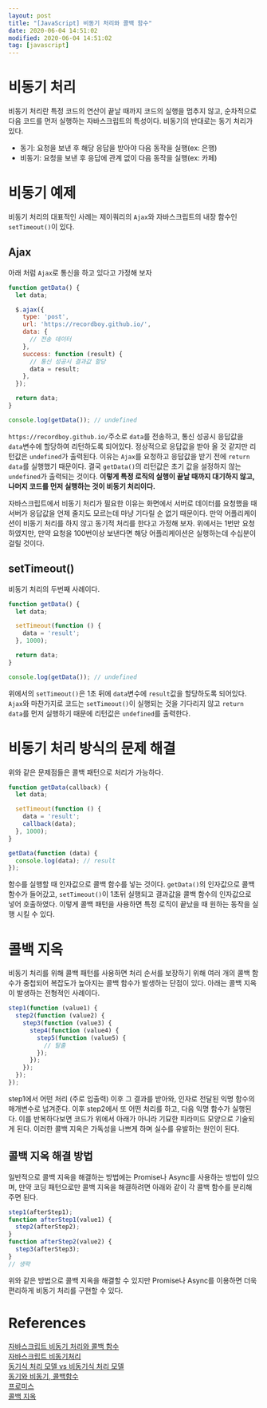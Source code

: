 ```yaml
---
layout: post
title: "[JavaScript] 비동기 처리와 콜백 함수"
date: 2020-06-04 14:51:02
modified: 2020-06-04 14:51:02
tag: [javascript]
---
```


# 비동기 처리
비동기 처리란 특정 코드의 연산이 끝날 때까지 코드의 실행을 멈추지 않고, 순차적으로 다음 코드를 먼저 실행하는 자바스크립트의 특성이다. 비동기의 반대로는 동기 처리가 있다.
* 동기: 요청을 보낸 후 해당 응답을 받아야 다음 동작을 실행(ex: 은행)
* 비동기: 요청을 보낸 후 응답에 관계 없이 다음 동작을 실행(ex: 카페)

# 비동기 예제
비동기 처리의 대표적인 사례는 제이쿼리의 `Ajax`와 자바스크립트의 내장 함수인 `setTimeout()`이 있다.

## Ajax
아래 처럼 `Ajax`로 통신을 하고 있다고 가정해 보자

```javascript
function getData() {
  let data;

  $.ajax({
    type: 'post',
    url: 'https://recordboy.github.io/',
    data: {
      // 전송 데이터
    },
    success: function (result) {
      // 통신 성공시 결과값 할당
      data = result;
    },
  });

  return data;
}

console.log(getData()); // undefined

```

`https://recordboy.github.io/`주소로 `data`를 전송하고, 통신 성공시 응답값을 `data`변수에 할당하여 리턴하도록 되어있다. 정상적으로 응답값을 받아 올 것 같지만 리턴값은 `undefined`가 출력된다. 이유는 `Ajax`를 요청하고 응답값을 받기 전에 `return data`를 실행했기 때문이다. 결국 `getData()`의 리턴값은 초기 값을 설정하지 않는 `undefined`가 출력되는 것이다. **이렇게 특정 로직의 실행이 끝날 때까지 대기하지 않고, 나머지 코드를 먼저 실행하는 것이 비동기 처리이다.**  

자바스크립트에서 비동기 처리가 필요한 이유는 화면에서 서버로 데이터를 요청했을 때 서버가 응답값을 언제 줄지도 모르는데 마냥 기다릴 순 없기 때문이다. 만약 어플리케이션이 비동기 처리를 하지 않고 동기적 처리를 한다고 가정해 보자. 위에서는 1번만 요청하였지만, 만약 요청을 100번이상 보낸다면 해당 어플리케이션은 실행하는데 수십분이 걸릴 것이다. 

## setTimeout()
비동기 처리의 두번째 사례이다.

```javascript
function getData() {
  let data;

  setTimeout(function () {
    data = 'result';
  }, 1000);

  return data;
}

console.log(getData()); // undefined

```

위에서의 `setTimeout()`은 1초 뒤에 `data`변수에 `result`값을 할당하도록 되어있다. `Ajax`와 마찬가지로 코드는 `setTimeout()`이 실행되는 것을 기다리지 않고 `return data`를 먼저 실행하기 때문에 리턴값은 `undefined`를 출력한다.

# 비동기 처리 방식의 문제 해결
위와 같은 문제점들은 콜백 패턴으로 처리가 가능하다.

```javascript
function getData(callback) {
  let data;

  setTimeout(function () {
    data = 'result';
    callback(data);
  }, 1000);
}

getData(function (data) {
  console.log(data); // result
});
```

함수를 실행할 때 인자값으로 콜백 함수를 넣는 것이다. `getData()`의 인자값으로 콜백 함수가 들어갔고, `setTimeout()`이 1초뒤 실행되고 결과값을 콜백 함수의 인자값으로 넣어 호출하였다. 이렇게 콜백 패턴을 사용하면 특정 로직이 끝났을 때 원하는 동작을 실행 시킬 수 있다.

# 콜백 지옥
비동기 처리를 위해 콜백 패턴를 사용하면 처리 순서를 보장하기 위해 여러 개의 콜백 함수가 중첩되어 복잡도가 높아지는 콜백 함수가 발생하는 단점이 있다. 아래는 콜백 지옥이 발생하는 전형적인 사례이다.

```javascript
step1(function (value1) {
  step2(function (value2) {
    step3(function (value3) {
      step4(function (value4) {
        step5(function (value5) {
          // 탈출
        });
      });
    });
  });
});
```

step1에서 어떤 처리 (주로 입출력) 이후 그 결과를 받아와, 인자로 전달된 익명 함수의 매개변수로 넘겨준다. 이후 step2에서 또 어떤 처리를 하고, 다음 익명 함수가 실행된다. 이를 반복하다보면 코드가 위에서 아래가 아니라 기묘한 피라미드 모양으로 기술되게 된다. 이러한 콜백 지옥은 가독성을 나쁘게 하며 실수를 유발하는 원인이 된다.

## 콜백 지옥 해결 방법
일반적으로 콜백 지옥을 해결하는 방법에는 Promise나 Async를 사용하는 방법이 있으며, 만약 코딩 패턴으로만 콜백 지옥을 해결하려면 아래와 같이 각 콜백 함수를 분리해 주면 된다.

```javascript
step1(afterStep1);
function afterStep1(value1) {
  step2(afterStep2);
}
function afterStep2(value2) {
  step3(afterStep3);
}
// 생략
```

위와 같은 방법으로 콜백 지옥을 해결할 수 있지만 Promise나 Async를 이용하면 더욱 편리하게 비동기 처리를 구현할 수 있다.

# References
[자바스크립트 비동기 처리와 콜백 함수](https://joshua1988.github.io/web-development/javascript/javascript-asynchronous-operation/)  
[자바스크립트 비동기처리](https://medium.com/@yoohl/자바스크립트-비동기-동기-ac9495e42d0)  
[동기식 처리 모델 vs 비동기식 처리 모델](https://poiemaweb.com/js-async)  
[동기와 비동기, 콜백함수](https://pro-self-studier.tistory.com/89)  
[프로미스](https://poiemaweb.com/es6-promise)  
[콜백 지옥](https://librewiki.net/wiki/콜백_지옥)
